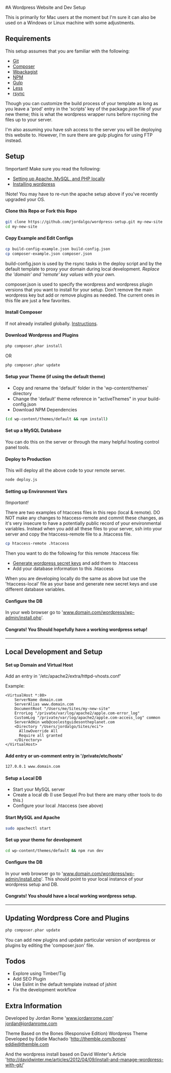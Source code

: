 #A Wordpress Website and Dev Setup

This is primarily for Mac users at the moment but I'm sure it can also be used on a Windows or Linux machine with some adjustments.

## Requirements

This setup assumes that you are familiar with the following:
* [Git](https://git-scm.com/)
* [Composer](https://getcomposer.org/)
* [Wpackagist](http://wpackagist.org/)
* [NPM](https://www.npmjs.com/)
* [Gulp](http://gulpjs.com/)
* [Less](http://lesscss.org/)
* [rsync](http://linux.die.net/man/1/rsync)

Though you can customize the build process of your template as long as you leave a 'prod' entry in the 'scripts' key of the package.json file of your new theme; this is what the wordpress wrapper runs before rsycning the files up to your server.

I'm also assuming you have ssh access to the server you will be deploying this website to. However, I'm sure there are gulp plugins for using FTP instead.

## Setup

!Important! Make sure you read the following:
* [Setting up Apache, MySQL, and PHP locally](http://jason.pureconcepts.net/2012/10/install-apache-php-mysql-mac-os-x/)
* [Installing wordpress](https://codex.wordpress.org/Installing_WordPress)

!Note! You may have to re-run the apache setup above if you've recently upgraded your OS.

#### Clone this Repo or Fork this Repo

```bash
git clone https://github.com/jordalgo/wordpress-setup.git my-new-site
cd my-new-site
```

#### Copy Example and Edit Configs

```bash
cp build-config-example.json build-config.json
cp composer-example.json composer.json
```

build-config.json is used by the rsync tasks in the deploy script and
by the default template to proxy your domain during local development.
*Replace the 'domain' and 'remote' key values with your own.*

composer.json is used to specify the wordpress and wordpress plugin versions
that you want to install for your setup. Don't remove the main wordpress key
but add or remove plugins as needed. The current ones in this file are just
a few favorites.

#### Install Composer

If not already installed globally. [Instructions](https://getcomposer.org/doc/00-intro.md#installation-linux-unix-osx).

#### Download Wordpress and Plugins

```bash
php composer.phar install
```

OR

```bash
php composer.phar update
```

#### Setup your Theme (if using the default theme)

* Copy and rename the 'default' folder in the 'wp-content/themes' directory
* Change the 'default' theme reference in "activeThemes" in your build-config.json
* Download NPM Dependencies

```bash
(cd wp-content/themes/default && npm install)
```

#### Set up a MySQL Database

You can do this on the server or through the many helpful hosting control panel tools.

#### Deploy to Production

This will deploy all the above code to your remote server.

```bash
node deploy.js
```

#### Setting up Environment Vars

*!Important!*

There are two examples of htaccess files in this repo (local & remote).
DO NOT make any changes to htaccess-remote and commit these changes, as it's
very insecure to have a potentially public record of your environmental variables.
Instead when you add all these files to your server, ssh into your server
and copy the htaccess-remote file to a .htaccess file.

```bash
cp htaccess-remote .htaccess
```

Then you want to do the following for this remote .htaccess file:

* [Generate wordpress secret keys](https://api.wordpress.org/secret-key/1.1/salt/) and add them to .htaccess
* Add your database information to this .htaccess

When you are developing locally do the same as above but use the 'htaccess-local' file
as your base and generate new secret keys and use different database variables.

#### Configure the DB

In your web browser go to 'www.domain.com/wordpress/wp-admin/install.php'.

#### Congrats! You Should hopefully have a working wordpress setup!

___

## Local Development and Setup

#### Set up Domain and Virtual Host

Add an entry in '/etc/apache2/extra/httpd-vhosts.conf'

Example:
```
<VirtualHost *:80>
    ServerName domain.com
    ServerAlias www.domain.com
    DocumentRoot "/Users/me/Sites/my-new-site"
    ErrorLog "/private/var/log/apache2/apple.com-error_log"
    CustomLog "/private/var/log/apache2/apple.com-access_log" common
    ServerAdmin web@coolestguidesontheplanet.com
    <Directory "/Users/jordalgo/Sites/eci">
      AllowOverride All
      Require all granted
    </Directory>
</VirtualHost>
```

#### Add entry or un-comment entry in '/private/etc/hosts'

```bash
127.0.0.1 www.domain.com
```

#### Setup a Local DB

* Start your MySQL server
* Create a local db (I use Sequel Pro but there are many other tools to do this.)
* Configure your local .htaccess (see above)

#### Start MySQL and Apache

```bash
sudo apachectl start
```

#### Set up your theme for development

```bash
cd wp-content/themes/default && npm run dev
```

#### Configure the DB

In your web browser go to 'www.domain.com/wordpress/wp-admin/install.php'.
This should point to your local instance of your wordpress setup and DB.

#### Congrats! You should have a local working wordpress setup.

___

## Updating Wordpress Core and Plugins

```bash
php composer.phar update
```

You can add new plugins and update particular version of wordpress or plugins
by editing the 'composer.json' file.

## Todos
* Explore using Timber/Tig
* Add SEO Plugin
* Use Eslint in the default template instead of jshint
* Fix the development workflow

## Extra Information


Developed by Jordan Rome
'www.jordanrome.com'
jordan@jordanrome.com

Theme Based on the Bones (Responsive Edition) Wordpress Theme
Developed by Eddie Machado
'http://themble.com/bones'
eddie@themble.com

And the wordpress install based on
David Winter's Article
'http://davidwinter.me/articles/2012/04/09/install-and-manage-wordpress-with-git/'

